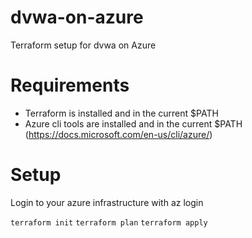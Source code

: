 # dvwa-on-azure
Terraform setup for dvwa on Azure

# Requirements

- Terraform is installed and in the current \$PATH
- Azure cli tools are installed and in the current \$PATH (https://docs.microsoft.com/en-us/cli/azure/)

# Setup

Login to your azure infrastructure with az login

`terraform init`
`terraform plan`
`terraform apply`

